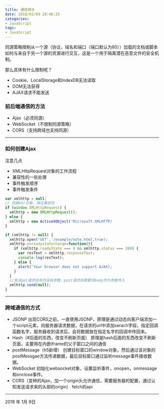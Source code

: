 ```yaml
---
title: 通信相关
date: 2018/01/09 20:46:25
categories:
- JavaScript
tags:
- JavaScript
---
```


同源策略限制从一个源（协议，域名和端口（端口默认为80））加载的文档或脚本如何与来自于另一个源的资源进行交互，这是一个用于隔离潜在恶意文件的安全机制。

那么具体有什么限制呢？
- Cookie、LocalStorage和IndexDB无法读取
- DOM无法获得
- AJAX请求不能发送

<!-- more -->


### 前后端通信的方法

- Ajax（必须同源）
- WebSocket（不限制同源策略）
- CORS（支持跨域也支持同源）


---

### 如何创建Ajax

注意几点
- XMLHttpRequest对象的工作流程
- 兼容性的一些处理
- 事件触发顺序
- 事件触发条件

```javascript
var xmlhttp = null;
// 创建xhr对象，保证兼容性
if (window.XMLHttpRequest) {
  xmlhttp = new XMLHttpRequest();
} else {
  xmlhttp = new ActiveXObject('Microsoft.XMLHTTP)
}

if (xmlhttp != null) {
  xmlhttp.open('GET','/example/note.html,true);
  xmlhttp.onreadystatechange=function(){
    if (xmlhttp.readyState === 4 && xmlhttp.status === 200) {
      var resText = xmlhttp.responseText;
      console.log(resText);
    } else {
      alert('Your browser does not support AJAX);
    }
  }
  //发送get请求括号内没有参数，post请求则需要将body作为参数传入
  xmlhttp.send(null);
}
```

---



### 跨域通信的方式

- JSONP
  出现CORS之前，一直使用JSONP，原理是通过动态向客户端添加一个script元素，向服务器请求数据，在请求的url中添加serach字段，指定回调函数名字，服务器收到请求后，会将数据放在指定名字的回调中传回来。
- Hash（#后面的东西，改变不刷新页面）
  原理是hash后面的东西改变不刷新页面，主要用在内嵌iframe的父子窗口之间的通信
- postMessage（h5新增）
  创建目标窗口的window对象，然后通过该对象的postMessgae方法传递数据，最后目标窗口通过监听message事件接收数据。
- WebSocket
  初始化websocket对象，设置监听事件，onopen，onmessage和onclose事件。
- CORS（变种的Ajax，加一个origin头允许通信，需要服务器的配置，通过认知发送请求来的头部的origin）
  fetch的api


------


2018 年 1月 9日
